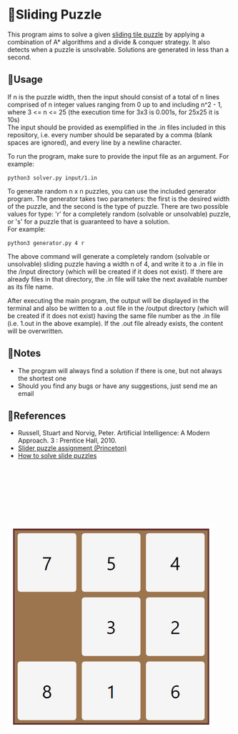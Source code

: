 # 🧩Sliding Puzzle

This program aims to solve a given [sliding tile puzzle](https://en.wikipedia.org/wiki/Sliding_puzzle) by applying a combination of A* algorithms and a divide & conquer strategy. It also detects when a puzzle is unsolvable. Solutions are generated in less than a second.

## 🔹Usage

If n is the puzzle width, then the input should consist of a total of n lines comprised of n integer values ranging from 0 up to and including n^2 - 1, where 3 <= n <= 25 (the execution time for 3x3 is 0.001s, for 25x25 it is 10s)  
The input should be provided as exemplified in the .in files included in this repository, i.e. every number should be separated by a comma (blank spaces are ignored), and every line by a newline character.   
  
To run the program, make sure to provide the input file as an argument. For example:

```
python3 solver.py input/1.in
```

To generate random n x n puzzles, you can use the included generator program. The generator takes two parameters: the first is the desired width of the puzzle, and the second is the type of puzzle. There are two possible values for type: 'r' for a completely random (solvable or unsolvable) puzzle, or 's' for a puzzle that is guaranteed to have a solution.  
For example:

```
python3 generator.py 4 r
```

The above command will generate a completely random (solvable or unsolvable) sliding puzzle having a width n of 4, and write it to a .in file in the /input directory (which will be created if it does not exist). If there are already files in that directory, the .in file will take the next available number as its file name.
  
After executing the main program, the output will be displayed in the terminal and also be written to a .out file in the /output directory (which will be created if it does not exist) having the same file number as the .in file (i.e. 1.out in the above example). If the .out file already exists, the content will be overwritten.

## 🔹Notes  

- The program will always find a solution if there is one, but not always the shortest one  
- Should you find any bugs or have any suggestions, just send me an email

## 🔹References  

- Russell, Stuart and Norvig, Peter. Artificial Intelligence: A Modern Approach. 3 : Prentice Hall, 2010.
- [Slider puzzle assignment (Princeton)](https://www.cs.princeton.edu/courses/archive/spring20/cos226/assignments/8puzzle/specification.php)
- [How to solve slide puzzles](https://www.wikihow.com/Solve-Slide-Puzzles)
  
&nbsp;&nbsp;&nbsp;&nbsp;&nbsp;&nbsp;
&nbsp;&nbsp;&nbsp;&nbsp;&nbsp;&nbsp;
&nbsp;&nbsp;


<p align="center" width="100%">
<img src="spuzzle.gif"
     alt="8-puzzle"
     style="float: left; padding-top:100px" />  
</p>  
